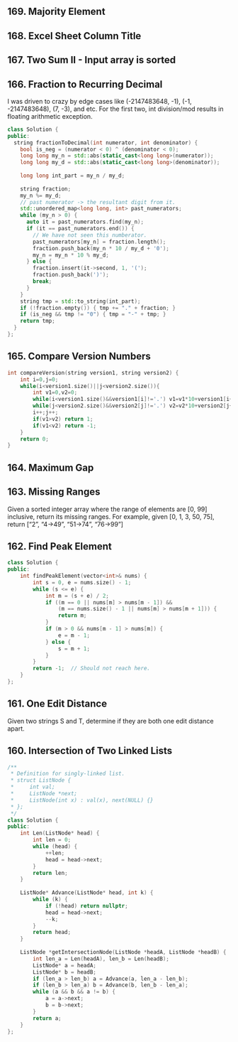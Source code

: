 ## 169. Majority Element 
## 168. Excel Sheet Column Title 
## 167. Two Sum II - Input array is sorted 
## 166. Fraction to Recurring Decimal

I was driven to crazy by edge cases like (-2147483648, -1),
(-1, -2147483648), (7, -3), and etc. For the first two, int division/mod
results in floating arithmetic exception.

```cpp
class Solution {
public:
  string fractionToDecimal(int numerator, int denominator) {
    bool is_neg = (numerator < 0) ^ (denominator < 0);
    long long my_n = std::abs(static_cast<long long>(numerator));
    long long my_d = std::abs(static_cast<long long>(denominator));
    
    long long int_part = my_n / my_d;
    
    string fraction;
    my_n %= my_d;
    // past numerator -> the resultant digit from it.
    std::unordered_map<long long, int> past_numerators;
    while (my_n > 0) {
      auto it = past_numerators.find(my_n);
      if (it == past_numerators.end()) {
        // We have not seen this numberator.
        past_numerators[my_n] = fraction.length();
        fraction.push_back(my_n * 10 / my_d + '0');
        my_n = my_n * 10 % my_d;
      } else {
        fraction.insert(it->second, 1, '(');
        fraction.push_back(')');
        break;
      }
    }
    string tmp = std::to_string(int_part);
    if (!fraction.empty()) { tmp += "." + fraction; }
    if (is_neg && tmp != "0") { tmp = "-" + tmp; }
    return tmp;
  }
};
```
## 165. Compare Version Numbers

```cpp
int compareVersion(string version1, string version2) {
    int i=0,j=0;
    while(i<version1.size()||j<version2.size()){
        int v1=0,v2=0;
        while(i<version1.size()&&version1[i]!='.') v1=v1*10+version1[i++]-'0';
        while(j<version2.size()&&version2[j]!='.') v2=v2*10+version2[j++]-'0';
        i++;j++;
        if(v1>v2) return 1;
        if(v1<v2) return -1;
    }
    return 0;
}
```

## 164. Maximum Gap
## 163. Missing Ranges 

Given a sorted integer array where the range of elements are [0, 99] inclusive, return its missing ranges.
For example, given [0, 1, 3, 50, 75], return [“2”, “4->49”, “51->74”, “76->99”]

## 162. Find Peak Element

```cpp
class Solution {
public:
    int findPeakElement(vector<int>& nums) {
        int s = 0, e = nums.size() - 1;
        while (s <= e) {
            int m = (s + e) / 2;
            if ((m == 0 || nums[m] > nums[m - 1]) &&
                (m == nums.size() - 1 || nums[m] > nums[m + 1])) {
                return m;
            }
            if (m > 0 && nums[m - 1] > nums[m]) {
                e = m - 1;
            } else {
                s = m + 1;
            }
        }
        return -1;  // Should not reach here.
    }
};
```

## 161. One Edit Distance  

Given two strings S and T, determine if they are both one edit distance apart.

## 160. Intersection of Two Linked Lists 

```cpp
/**
 * Definition for singly-linked list.
 * struct ListNode {
 *     int val;
 *     ListNode *next;
 *     ListNode(int x) : val(x), next(NULL) {}
 * };
 */
class Solution {
public:
    int Len(ListNode* head) {
        int len = 0;
        while (head) {
            ++len;
            head = head->next;
        }
        return len;
    }
    
    ListNode* Advance(ListNode* head, int k) {
        while (k) {
            if (!head) return nullptr;
            head = head->next;
            --k;
        }
        return head;
    }
    
    ListNode *getIntersectionNode(ListNode *headA, ListNode *headB) {
        int len_a = Len(headA), len_b = Len(headB);
        ListNode* a = headA;
        ListNode* b = headB;
        if (len_a > len_b) a = Advance(a, len_a - len_b);
        if (len_b > len_a) b = Advance(b, len_b - len_a);
        while (a && b && a != b) {
            a = a->next;
            b = b->next;
        }
        return a;
    }
};
```
